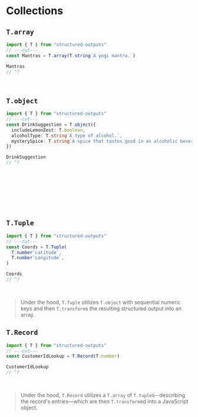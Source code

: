 # Collections

## `T.array`

```ts twoslash
import { T } from "structured-outputs"
// ---cut---
const Mantras = T.array(T.string`A yogi mantra.`)

Mantras
// ^?
```

<br />

## `T.object`

```ts twoslash
import { T } from "structured-outputs"
// ---cut---
const DrinkSuggestion = T.object({
  includeLemonZest: T.boolean,
  alcoholType: T.string`A type of alcohol.`,
  mysterySpice: T.string`A spice that tastes good in an alcoholic beverage.`,
})

DrinkSuggestion
// ^?
```

<br />
<br />
<br />
<br />
<br />
<br />

## `T.Tuple`

```ts twoslash
import { T } from "structured-outputs"
// ---cut---
const Coords = T.Tuple(
  T.number`Latitude`,
  T.number`Longitude`,
)

Coords
// ^?
```

<br />

> Under the hood, `T.Tuple` utilizes `T.object` with sequential numeric keys and then `T.transform`s
> the resulting structured output into an array.

## `T.Record`

```ts twoslash
import { T } from "structured-outputs"
// ---cut---
const CustomerIdLookup = T.Record(T.number)

CustomerIdLookup
// ^?
```

<br />

> Under the hood, `T.Record` utilizes a `T.array` of `T.tuple`s--describing the record's
> entries––which are then `T.transform`ed into a JavaScript object.
